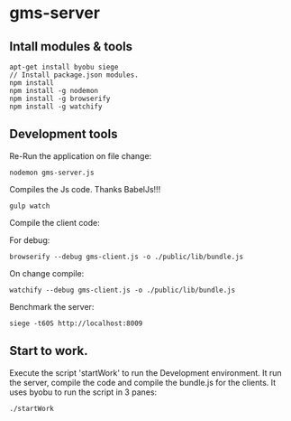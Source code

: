 # gms-server

## Intall modules & tools

```
apt-get install byobu siege
// Install package.json modules.
npm install
npm install -g nodemon
npm install -g browserify
npm install -g watchify
```

## Development tools

Re-Run the application on file change:

```
nodemon gms-server.js
```

Compiles the Js code. Thanks BabelJs!!!

```
gulp watch
```

Compile the client code:

For debug:
```
browserify --debug gms-client.js -o ./public/lib/bundle.js
```
On change compile:
```
watchify --debug gms-client.js -o ./public/lib/bundle.js
```

Benchmark the server:

```
siege -t60S http://localhost:8009
```

## Start to work.

Execute the script 'startWork' to run the Development environment.
It run the server, compile the code and compile the bundle.js for the clients.
It uses byobu to run the script in 3 panes:

```
./startWork
```
